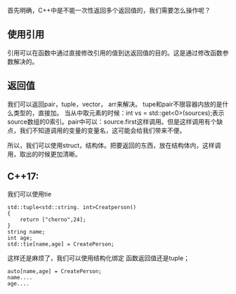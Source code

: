 首先明确，C++中是不能一次性返回多个返回值的，我们需要怎么操作呢？

## 使用引用
引用可以在函数中通过直接修改引用的值到达返回值的目的。这是通过修改函数参数解决的。

## 返回值
我们可以返回pair，tuple，vector， arr来解决。
tupe和pair不限容器内放的是什么类型的，直接加。
当从中取元素的时候：int vs = std::get<0>(sources);表示source数组的0索引。pair中可以：source.first这样调用。但是这样调用有个缺点，我们不知道调用的变量的变量名，这可能会给我们带来不便。

所以，我们可以使用struct，结构体。把要返回的东西，放在结构体内，这样调用，取出的时候更加清晰。

## C++17:
我们可以使用tie
```
std::tuple<std::string. int>Creatperson()
{
    return ["cherno",24];
}
string name;
int age;
std::tie[name,age] = CreatePerson;
```

这样还是麻烦了，我们可以使用结构化绑定
函数返回值还是tuple；
```
auto[name,age] = CreatePerson;
name....
age....
```
